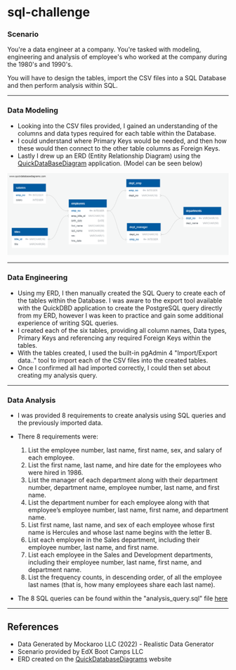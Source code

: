 # sql-challenge

### Scenario

You're a data engineer at a company. You're tasked with modeling, engineering and analysis of employee's who worked at the company during the 1980's and 1990's.  

You will have to design the tables, import the CSV files into a SQL Database and then perform analysis within SQL.  

------------

### Data Modeling

- Looking into the CSV files provided, I gained an understanding of the columns and data types required for each table within the Database.  
- I could understand where Primary Keys would be needed, and then how these would then connect to the other table columns as Foreign Keys.  
- Lastly I drew up an ERD (Entity Relationship Diagram) using the [QuickDataBaseDiagram](https://www.quickdatabasediagrams.com/) application. (Model can be seen below)   

![Image of my ERD model](EmployeeSQL/Data_Modeling/ERD-Data_Model.png)  

---------

### Data Engineering 

- Using my ERD, I then manually created the SQL Query to create each of the tables within the Database. I was aware to the export tool available with the QuickDBD application to create the PostgreSQL query directly from my ERD, however I was keen to practice and gain some additional experience of writing SQL queries.   
- I created each of the six tables, providing all column names, Data types, Primary Keys and referencing any required Foreign Keys within the tables.   
- With the tables created, I used the built-in pgAdmin 4 "Import/Export data.." tool to import each of the CSV files into the created tables.
- Once I confirmed all had imported correctly, I could then set about creating my analysis query.

---------

### Data Analysis  

- I was provided 8 requirements to create analysis using SQL queries and the previously imported data.  
- There 8 requirements were:

    1. List the employee number, last name, first name, sex, and salary of each employee.
    2. List the first name, last name, and hire date for the employees who were hired in 1986.
    3. List the manager of each department along with their department number, department name, employee number, last name, and first name.
    4. List the department number for each employee along with that employee’s employee number, last name, first name, and department name.
    5. List first name, last name, and sex of each employee whose first name is Hercules and whose last name begins with the letter B.
    6. List each employee in the Sales department, including their employee number, last name, and first name.
    7. List each employee in the Sales and Development departments, including their employee number, last name, first name, and department name.
    8. List the frequency counts, in descending order, of all the employee last names (that is, how many employees share each last name).

- The 8 SQL queries can be found within the "analysis_query.sql" file [here](EmployeeSQL/Data_Analysis/analysis_query.sql)

----------

## References

- Data Generated by Mockaroo LLC (2022) - Realistic Data Generator   
- Scenario provided by EdX Boot Camps LLC   
- ERD created on the [QuickDatabaseDiagrams](https://www.quickdatabasediagrams.com/) website   